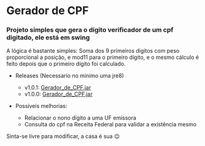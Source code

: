 # Gerador de CPF
### Projeto simples que gera o dígito verificador de um cpf digitado, ele está em swing

A lógica é bastante simples:
Soma dos 9 primeiros digitos com peso proporcional a posição, e mod11 para o primeiro dígito, e o mesmo cálculo é feito depois que o primeiro dígito foi calculado.

* Releases (Necessario no minimo uma jre8)
  * v1.0.1: [Gerador_de_CPF.jar](https://github.com/lgdamy/gerador-cpf/releases/download/v1.0.1/Gerador_de_CPF.jar)
  * v1.0.0: [Gerador_de_CPF.jar](https://github.com/lgdamy/gerador-cpf/releases/download/v1.0.0/Gerador_de_CPF.jar) 

* Possíveis melhorias:
  * Relacionar o nono dígito a uma UF emissora
  * Consulta do cpf na Receita Federal para validar a existência mesmo

Sinta-se livre para modificar, a casa é sua :wink:
